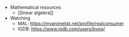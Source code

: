 - Mathematical resources
	- [[linear algebra]]
- Watching
	- MAL: https://myanimelist.net/profile/realconsumer
	- IGDB: https://www.igdb.com/users/bvoq/